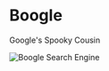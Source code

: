 # Boogle
Google's Spooky Cousin

<img src="https://github.com/zdisanto/Boogle/assets/70993217/5806b48c-c390-4bae-81fc-7b7dbea1b232" alt="Boogle Search Engine" />
